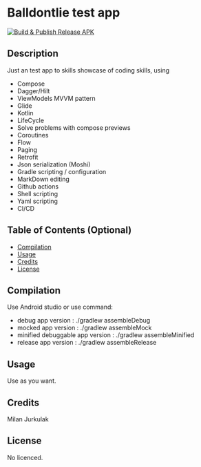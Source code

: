 # Balldontlie test app

[![Build & Publish Release APK](https://github.com/mimoccc/moneta-test/actions/workflows/build-gradle-project.yml/badge.svg)](https://github.com/mimoccc/moneta-test/actions/workflows/build-gradle-project.yml)

## Description

Just an test app to skills showcase of coding skills, using

- Compose
- Dagger/Hilt
- ViewModels MVVM pattern
- Glide
- Kotlin
- LifeCycle
- Solve problems with compose previews
- Coroutines
- Flow
- Paging
- Retrofit
- Json serialization (Moshi)
- Gradle scripting / configuration
- MarkDown editing
- Github actions
- Shell scripting
- Yaml scripting
- CI/CD

## Table of Contents (Optional)

- [Compilation](#compilation)
- [Usage](#usage)
- [Credits](#credits)
- [License](#license)

## Compilation

Use Android studio or use command:

- debug app version :
./gradlew assembleDebug 
- mocked app version :
./gradlew assembleMock
- minified debuggable app version :
./gradlew assembleMinified
- release app version :
./gradlew assembleRelease

## Usage

Use as you want.

## Credits

Milan Jurkulak

## License

No licenced.
